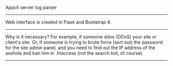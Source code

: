 Apach server log parser
___

Web interface is created in Flask and Bootstrap 4.

___
Why is it necessary?
For example, if someone ddos (DDoS) your site or client's site. Or, if someone is trying to brute force (sort out) the password for the site admin panel, and you need to find out the IP address of the asshole and ban him in .htaccess (not the search bot, of course).
___
